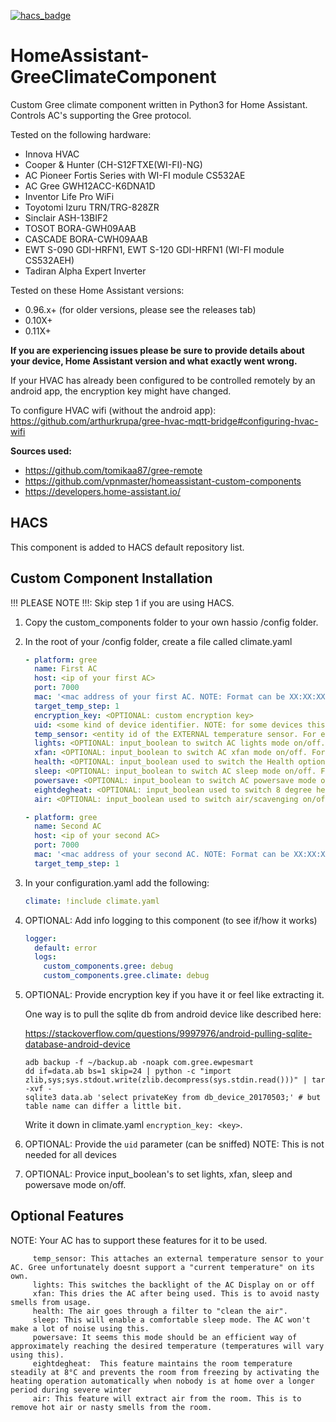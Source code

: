 [![hacs_badge](https://img.shields.io/badge/HACS-Default-orange.svg?style=for-the-badge)](https://github.com/custom-components/hacs)

# HomeAssistant-GreeClimateComponent
Custom Gree climate component written in Python3 for Home Assistant. Controls AC's supporting the Gree protocol.

Tested on the following hardware:
- Innova HVAC
- Cooper & Hunter (CH-S12FTXE(WI-FI)-NG)
- AC Pioneer Fortis Series with WI-FI module CS532AE
- AC Gree GWH12ACC-K6DNA1D
- Inventor Life Pro WiFi
- Toyotomi Izuru TRN/TRG-828ZR
- Sinclair ASH-13BIF2
- TOSOT BORA-GWH09AAB
- CASCADE BORA-CWH09AAB
- EWT S-090 GDI-HRFN1, EWT S-120 GDI-HRFN1 (WI-FI module CS532AEH)
- Tadiran Alpha Expert Inverter

Tested on these Home Assistant versions:
- 0.96.x+ (for older versions, please see the releases tab)
- 0.10X+
- 0.11X+

**If you are experiencing issues please be sure to provide details about your device, Home Assistant version and what exactly went wrong.**

 If your HVAC has already been configured to be controlled remotely by an android app, the encryption key might have changed.

 To configure HVAC wifi (without the android app): https://github.com/arthurkrupa/gree-hvac-mqtt-bridge#configuring-hvac-wifi

**Sources used:**
 - https://github.com/tomikaa87/gree-remote
 - https://github.com/vpnmaster/homeassistant-custom-components
 - https://developers.home-assistant.io/
 
## HACS
This component is added to HACS default repository list.

## Custom Component Installation
!!! PLEASE NOTE !!!: Skip step 1 if you are using HACS.

1. Copy the custom_components folder to your own hassio /config folder.

2. In the root of your /config folder, create a file called climate.yaml

   ```yaml
   - platform: gree
     name: First AC
     host: <ip of your first AC>
     port: 7000
     mac: '<mac address of your first AC. NOTE: Format can be XX:XX:XX:XX:XX:XX or XX-XX-XX-XX-XX-XX depending on your model>'
     target_temp_step: 1
     encryption_key: <OPTIONAL: custom encryption key>
     uid: <some kind of device identifier. NOTE: for some devices this is optional>
     temp_sensor: <entity id of the EXTERNAL temperature sensor. For example: sensor.bedroom_temperature>
     lights: <OPTIONAL: input_boolean to switch AC lights mode on/off. For example: input_boolean.first_ac_lights>
     xfan: <OPTIONAL: input_boolean to switch AC xfan mode on/off. For example: input_boolean.first_ac_xfan>
     health: <OPTIONAL: input_boolean used to switch the Health option on/off of your first AC. For example: input_boolean.first_ac_health>
     sleep: <OPTIONAL: input_boolean to switch AC sleep mode on/off. For example: input_boolean.first_ac_sleep>
     powersave: <OPTIONAL: input_boolean to switch AC powersave mode on/off. For example: input_boolean.first_ac_powersave>
     eightdegheat: <OPTIONAL: input_boolean used to switch 8 degree heating on/off on your first AC>
     air: <OPTIONAL: input_boolean used to switch air/scavenging on/off on your first AC>
   
   - platform: gree
     name: Second AC
     host: <ip of your second AC>
     port: 7000
     mac: '<mac address of your second AC. NOTE: Format can be XX:XX:XX:XX:XX:XX or XX-XX-XX-XX-XX-XX depending on your model>'
     target_temp_step: 1
   ```

3. In your configuration.yaml add the following:
  
   ```yaml
   climate: !include climate.yaml
   ```

4. OPTIONAL: Add info logging to this component (to see if/how it works)
  
   ```yaml
   logger:
     default: error
     logs:
       custom_components.gree: debug
       custom_components.gree.climate: debug
   ```

5. OPTIONAL: Provide encryption key if you have it or feel like extracting it. 

   One way is to pull the sqlite db from android device like described here:
  
   https://stackoverflow.com/questions/9997976/android-pulling-sqlite-database-android-device

   ```
   adb backup -f ~/backup.ab -noapk com.gree.ewpesmart
   dd if=data.ab bs=1 skip=24 | python -c "import zlib,sys;sys.stdout.write(zlib.decompress(sys.stdin.read()))" | tar -xvf -
   sqlite3 data.ab 'select privateKey from db_device_20170503;' # but table name can differ a little bit.
   ```
   
   Write it down in climate.yaml `encryption_key: <key>`.

6. OPTIONAL: Provide the `uid` parameter (can be sniffed) NOTE: This is not needed for all devices

7. OPTIONAL: Provice input_boolean's to set lights, xfan, sleep and powersave mode on/off.

## Optional Features
NOTE: Your AC has to support these features for it to be used.
```
     temp_sensor: This attaches an external temperature sensor to your AC. Gree unfortunately doesnt support a "current temperature" on its own.
     lights: This switches the backlight of the AC Display on or off
     xfan: This dries the AC after being used. This is to avoid nasty smells from usage.
     health: The air goes through a filter to "clean the air".
     sleep: This will enable a comfortable sleep mode. The AC won't make a lot of noise using this.
     powersave: It seems this mode should be an efficient way of approximately reaching the desired temperature (temperatures will vary using this).
     eightdegheat:  This feature maintains the room temperature steadily at 8°C and prevents the room from freezing by activating the heating operation automatically when nobody is at home over a longer period during severe winter
     air: This feature will extract air from the room. This is to remove hot air or nasty smells from the room.
```
